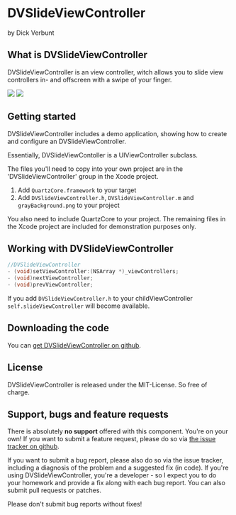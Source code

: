 # DVSlideViewController

by Dick Verbunt

## What is DVSlideViewController

DVSlideViewController is an view controller, witch allows you to slide view controllers in- and offscreen with a swipe of your finger.

![](https://github.com/dickverbunt/DVSlideViewController/raw/master/Screenshots/DVSlideViewController_Screenshot1.png)
![](https://github.com/dickverbunt/DVSlideViewController/raw/master/Screenshots/DVSlideViewController_Screenshot2.png)


## Getting started

DVSlideViewController includes a demo application, showing how to create and configure an DVSlideViewController.

Essentially, DVSlideViewContoller is a UIViewController subclass.

The files you'll need to copy into your own project are in the 'DVSlideViewController' group in the Xcode project.

1. Add `QuartzCore.framework` to your target
2. Add `DVSlideViewController.h`, `DVSlideViewController.m` and `grayBackground.png` to your project

You also need to include QuartzCore to your project.
The remaining files in the Xcode project are included for demonstration purposes only.

## Working with DVSlideViewController

```objective-c
//DVSlideViewController
- (void)setViewController:(NSArray *)_viewControllers;
- (void)nextViewController;
- (void)prevViewController;
```

If you add `DVSlideViewController.h` to your childViewController `self.slideViewController` will become available.


## Downloading the code

You can [get DVSlideViewController on github](http://github.com/dickverbunt/DVSlideViewController).



## License

DVSlideViewController is released under the MIT-License. So free of charge.


## Support, bugs and feature requests

There is absolutely **no support** offered with this component. You're on your own! If you want to submit a feature request, please do so via [the issue tracker on github](http://github.com/dickverbunt/DVSlideViewController/issues).

If you want to submit a bug report, please also do so via the issue tracker, including a diagnosis of the problem and a suggested fix (in code). If you're using DVSlideViewController, you're a developer - so I expect you to do your homework and provide a fix along with each bug report. You can also submit pull requests or patches.

Please don't submit bug reports without fixes!